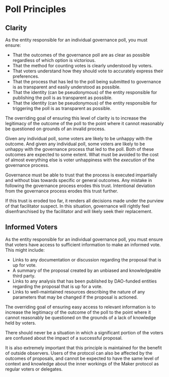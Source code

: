 # Poll Principles

## Clarity

As the entity responsible for an individual governance poll, you must ensure:
* That the outcomes of the governance poll are as clear as possible regardless of which option is victorious.
* That the method for counting votes is clearly understood by voters.
* That voters understand how they should vote to accurately express their preferences.
* That the process that has led to the poll being submitted to governance is as transparent and easily understood as possible.
* That the identity (can be pseudonymous) of the entity responsible for publishing the poll is as transparent as possible. 
* That the identity (can be pseudonymous) of the entity responsible for triggering the poll is as transparent as possible. 

The overriding goal of ensuring this level of clarity is to increase the legitimacy of the outcome of the poll to the point where it cannot reasonably be questioned on grounds of an invalid process. 

Given any individual poll, some voters are likely to be unhappy with the outcome. And given any individual poll, some voters are likely to be unhappy with the governance process that led to the poll. Both of these outcomes are expected to some extent. What must be avoided to the cost of almost everything else is voter unhappiness with the _execution_ of the governance process. 

Governance must be able to trust that the process is executed impartially and without bias towards specific or general outcomes. Any mistake in following the governance process erodes this trust. Intentional deviation from the governance process erodes this trust further. 

If this trust is eroded too far, it renders all decisions made under the purview of that facilitator suspect. In this situation, governance will rightly feel disenfranchised by the facilitator and will likely seek their replacement.

## Informed Voters

As the entity responsible for an individual governance poll, you must ensure that voters have access to sufficient information to make an informed vote. This might include:
* Links to any documentation or discussion regarding the proposal that is up for vote.
* A summary of the proposal created by an unbiased and knowledgeable third party.
* Links to any analysis that has been published by DAO-funded entities regarding the proposal that is up for a vote.
* Links to well-maintained resources describing the nature of any parameters that may be changed if the proposal is actioned.

The overriding goal of ensuring easy access to relevant information is to increase the legitimacy of the outcome of the poll to the point where it cannot reasonably be questioned on the grounds of a lack of knowledge held by voters. 

There should never be a situation in which a significant portion of the voters are confused about the impact of a successful proposal. 

It is also extremely important that this principle is maintained for the benefit of outside observers. Users of the protocol can also be affected by the outcomes of proposals, and cannot be expected to have the same level of context and knowledge about the inner workings of the Maker protocol as regular voters or delegates.
